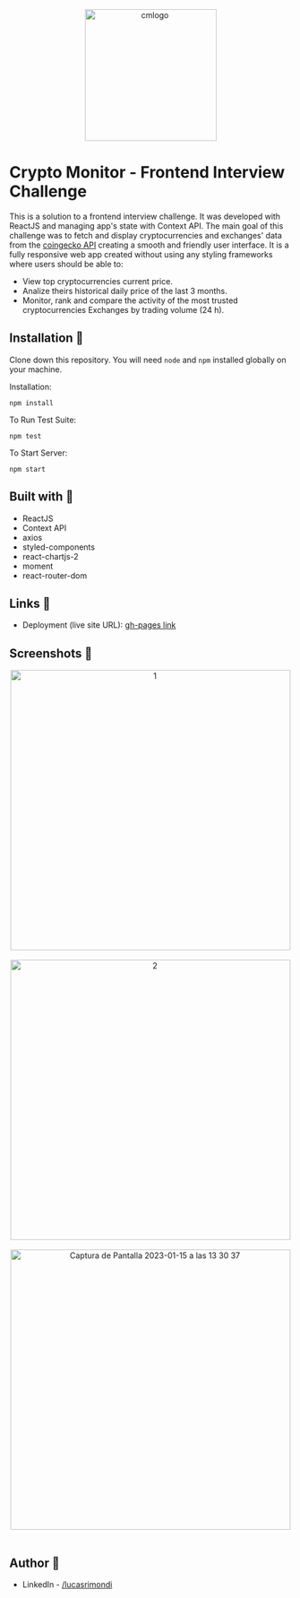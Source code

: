 <div align="center">
<img width="235" alt="cmlogo" src="https://user-images.githubusercontent.com/87493125/212552222-e99dcf8f-6639-402d-ab9e-2720c4e64f4d.png">

</div>

# Crypto Monitor - Frontend Interview Challenge

This is a solution to a frontend interview challenge. It was developed with ReactJS and managing app's state with Context API. The main goal of this challenge was to fetch and display cryptocurrencies and exchanges' data from the [coingecko API](https://www.coingecko.com/es/api/documentation) creating a smooth and friendly user interface. It is a fully responsive web app created without using any styling frameworks where users should be able to:

- View top cryptocurrencies current price.
- Analize theirs historical daily price of the last 3 months.
- Monitor, rank and compare the activity of the most trusted cryptocurrencies Exchanges by trading volume (24 h).

## Installation 💾

Clone down this repository. You will need `node` and `npm` installed globally on your machine.

Installation:

`npm install`

To Run Test Suite:

`npm test`

To Start Server:

`npm start`

## Built with 🔧

- ReactJS 
- Context API
- axios
- styled-components
- react-chartjs-2
- moment 
- react-router-dom

## Links 🔗

- Deployment (live site URL): [gh-pages link](https://lucasrimondi.github.io/cryptomonitor-fe-interview-challenge/)

## Screenshots 📸

<div align="center">
<img width="500" alt="1" src="https://user-images.githubusercontent.com/87493125/212553501-f60a7cbc-eeaa-4fa8-a4c8-4ac6ba308d74.png">
</div>
<br>
<div align="center">
<img width="500" alt="2" src="https://user-images.githubusercontent.com/87493125/212553528-d70ebb79-52ff-49fa-a97d-3f7a352d4dd8.png">
</div>
<br>
<div align="center">
<img width="500" alt="Captura de Pantalla 2023-01-15 a las 13 30 37" src="https://user-images.githubusercontent.com/87493125/212553549-2eda7773-a62a-4dd1-8c75-25bec1561c51.png">
</div>
<br>


## Author 👤

- LinkedIn - [/lucasrimondi](https://www.linkedin.com/in/lucasrimondi/)
